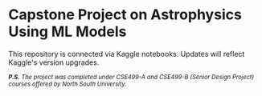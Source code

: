 # Capstone Project on Astrophysics Using ML Models

This repository is connected via Kaggle notebooks. Updates will reflect Kaggle's version upgrades.

<sub> ****P.S.*** The project was completed under CSE499-A and CSE499-B (Senior Design Project) courses offered by North South University.*<sub/>

